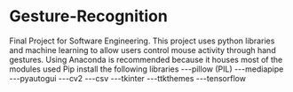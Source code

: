 # Gesture-Recognition
Final Project for Software Engineering. This project uses python libraries and machine learning to allow users control mouse activity through hand gestures.
Using Anaconda is recommended because it houses most of the modules used
Pip install the following libraries
---pillow (PIL)
---mediapipe
---pyautogui
---cv2 
---csv
---tkinter
---ttkthemes 
---tensorflow
